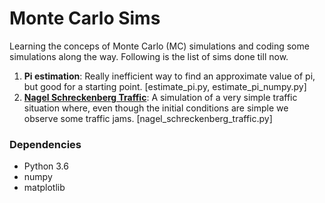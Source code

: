 
Monte Carlo Sims
======

Learning the conceps of Monte Carlo (MC) simulations and coding some simulations along the way. Following is the list of sims done till now.

1. **Pi estimation**: Really inefficient way to find an approximate value of pi, but good for a starting point. [estimate_pi.py, estimate_pi_numpy.py]
2. [**Nagel Schreckenberg Traffic**](https://en.wikipedia.org/wiki/Nagel%E2%80%93Schreckenberg_model): A simulation of a very simple traffic situation where, even though the initial conditions are simple we observe some traffic jams. [nagel_schreckenberg_traffic.py]

### Dependencies

- Python 3.6
- numpy
- matplotlib





